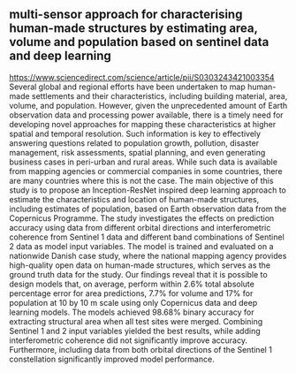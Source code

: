 ## multi-sensor approach for characterising human-made structures by estimating area, volume and population based on sentinel data and deep learning
https://www.sciencedirect.com/science/article/pii/S0303243421003354
Several global and regional efforts have been undertaken to map human-made settlements and their characteristics, including building material, area, volume, and population. However, given the unprecedented amount of Earth observation data and processing power available, there is a timely need for developing novel approaches for mapping these characteristics at higher spatial and temporal resolution. Such information is key to effectively answering questions related to population growth, pollution, disaster management, risk assessments, spatial planning, and even generating business cases in peri-urban and rural areas. While such data is available from mapping agencies or commercial companies in some countries, there are many countries where this is not the case. The main objective of this study is to propose an Inception-ResNet inspired deep learning approach to estimate the characteristics and location of human-made structures, including estimates of population, based on Earth observation data from the Copernicus Programme. The study investigates the effects on prediction accuracy using data from different orbital directions and interferometric coherence from Sentinel 1 data and different band combinations of Sentinel 2 data as model input variables. The model is trained and evaluated on a nationwide Danish case study, where the national mapping agency provides high-quality open data on human-made structures, which serves as the ground truth data for the study. Our findings reveal that it is possible to design models that, on average, perform within 2.6% total absolute percentage error for area predictions, 7.7% for volume and 17% for population at 10 by 10 m scale using only Copernicus data and deep learning models. The models achieved 98.68% binary accuracy for extracting structural area when all test sites were merged. Combining Sentinel 1 and 2 input variables yielded the best results, while adding interferometric coherence did not significantly improve accuracy. Furthermore, including data from both orbital directions of the Sentinel 1 constellation significantly improved model performance.
